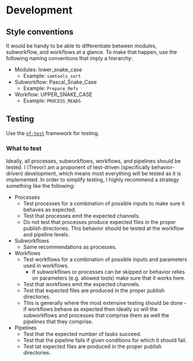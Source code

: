 # Development

## Style conventions

It would be handy to be able to differentiate between modules, subworkflow, and workflows at a glance.
To make that happen, use the following naming conventions that imply a hierarchy:

- Modules: lower_snake_case
  - Example: `samtools_sort`
- Subworkflow: Pascal_Snake_Case
  - Example: `Prepare_Refs`
- Workflow: UPPER_SNAKE_CASE
  - Example: `PROCESS_READS`

## Testing

Use the [`nf-test`](https://code.askimed.com/nf-test/) framework for testing.

### What to test

Ideally, all processes, subworkflows, workflows, and pipelines should be tested.
I (Trevor) am a proponent of test-driven (specifically behavior-driven) development, which means most everything will be tested as it is implemented.
In order to simplify testing, I highly recommend a strategy something like the following:

- Processes
  - Test processes for a combination of possible inputs to make sure it behaves as expected.
  - Test that processes emit the expected channels.
  - Do not test that processes produce expected files in the proper publish directories. This behavior should be tested at the workflow and pipeline levels.
- Subworkflows
  - Same recommendations as processes.
- Workflows
  - Test workflows for a combination of possible inputs and parameters used in workflows.
    - If subworkflows or processes can be skipped or behavior relies on parameters (e.g. allowed tools) make sure that it works here.
  - Test that workflows emit the expected channels.
  - Test that expected files are produced in the proper publish directories.
  - This is generally where the most extensive testing should be done - if workflows behave as expected then ideally so will the subworkflows and processes that comprise them as well the pipelines that they comprise.
- Pipelines
  - Test that the expected number of tasks succeed.
  - Test that the pipeline fails if given conditions for which it should fail.
  - Test tat expected files are produced in the proper publish directories.

